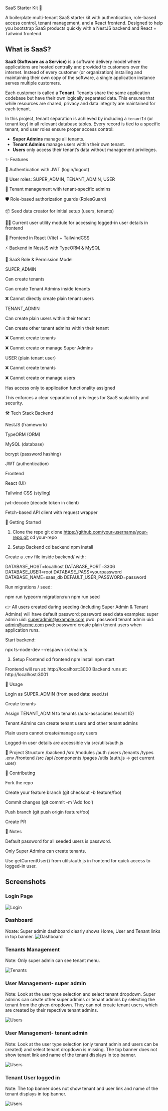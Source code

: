 SaaS Starter Kit 🚀

A boilerplate multi-tenant SaaS starter kit with authentication, role-based access control, tenant management, and a React frontend. Designed to help you bootstrap SaaS products quickly with a NestJS backend and React + Tailwind frontend.

## What is SaaS?

**SaaS (Software as a Service)** is a software delivery model where applications are hosted centrally and provided to customers over the internet. Instead of every customer (or organization) installing and maintaining their own copy of the software, a single application instance serves multiple customers.

Each customer is called a **Tenant**. Tenants share the same application codebase but have their own logically separated data. This ensures that while resources are shared, privacy and data integrity are maintained for each tenant.

In this project, tenant separation is achieved by including a `tenantId` (or tenant key) in all relevant database tables. Every record is tied to a specific tenant, and user roles ensure proper access control:
- **Super Admins** manage all tenants.
- **Tenant Admins** manage users within their own tenant.
- **Users** only access their tenant’s data without management privileges.


✨ Features

🔑 Authentication with JWT (login/logout)

👤 User roles: SUPER_ADMIN, TENANT_ADMIN, USER

🏢 Tenant management with tenant-specific admins

🛡 Role-based authorization guards (RolesGuard)

📦 Seed data creator for initial setup (users, tenants)

🧑‍💻 Current user utility module for accessing logged-in user details in frontend

🎨 Frontend in React (Vite) + TailwindCSS

⚡ Backend in NestJS with TypeORM & MySQL

🔐 SaaS Role & Permission Model

SUPER_ADMIN

Can create tenants

Can create Tenant Admins inside tenants

❌ Cannot directly create plain tenant users

TENANT_ADMIN

Can create plain users within their tenant

Can create other tenant admins within their tenant

❌ Cannot create tenants

❌ Cannot create or manage Super Admins

USER (plain tenant user)

❌ Cannot create tenants

❌ Cannot create or manage users

Has access only to application functionality assigned

This enforces a clear separation of privileges for SaaS scalability and security.

🛠 Tech Stack
Backend

NestJS
 (framework)

TypeORM
 (ORM)

MySQL
 (database)

bcrypt
 (password hashing)

JWT
 (authentication)

Frontend

React
 (UI)

Tailwind CSS
 (styling)

jwt-decode
 (decode token in client)

Fetch-based API client with request wrapper

🚀 Getting Started
1. Clone the repo
git clone https://github.com/your-username/your-repo.git
cd your-repo

2. Setup Backend
cd backend
npm install


Create a .env file inside backend/ with:

DATABASE_HOST=localhost
DATABASE_PORT=3306
DATABASE_USER=root
DATABASE_PASS=yourpassword
DATABASE_NAME=saas_db
DEFAULT_USER_PASSWORD=password


Run migrations / seed:

npm run typeorm migration:run
npm run seed


👉 All users created during seeding (including Super Admin & Tenant Admins) will have default password: password
seed data examples: 
super admin uid: superadmin@example.com   pwd: password
tenant admin uid: admin@acme.com          pwd: password
create plain tenent users when application runs.


Start backend:

npx ts-node-dev --respawn src/main.ts

3. Setup Frontend
cd frontend
npm install
npm start


Frontend will run at: http://localhost:3000
Backend runs at: http://localhost:3001

📖 Usage

Login as SUPER_ADMIN (from seed data: seed.ts)

Create tenants

Assign TENANT_ADMIN to tenants (auto-associates tenant ID)

Tenant Admins can create tenant users and other tenant admins

Plain users cannot create/manage any users

Logged-in user details are accessible via src/utils/auth.js

📂 Project Structure
/backend
  /src
    /modules
        /auth
        /users
        /tenants
    /types
  .env
/frontend
  /src
    /api
    /components
    /pages
    /utils (auth.js → get current user)

🤝 Contributing

Fork the repo

Create your feature branch (git checkout -b feature/foo)

Commit changes (git commit -m 'Add foo')

Push branch (git push origin feature/foo)

Create PR

📝 Notes

Default password for all seeded users is password.

Only Super Admins can create tenants.

Use getCurrentUser() from utils/auth.js in frontend for quick access to logged-in user.

## Screenshots

### Login Page
![Login](docs/screenshots/login.png)

### Dashboard 
Noate: Super admin dashboard clearly shows Home, User and Tenant links in top banner.
![Dashboard](docs/screenshots/dashboard.png)

### Tenants Management 
Note: Only super admin can see tenant menu.

![Tenants](docs/screenshots/tenants.png)

### User Management- super admin 
Note: Look at the user type selection and select tenant dropdown. Super admins can create other super admins or tenant admins by selecting the tenant from the given dropdown. They can not create tenant users, which are created by their repective tenant admins.

![Users](docs/screenshots/UserScreenSuperAdmin.png)

### User Management- tenant admin 
Note: Look at the user type selection (only tenant admin and users can be created) and select tenant dropdown is missing. The top banner does not show tenant link and name of the tenant displays in top banner.

![Users](docs/screenshots/UserScreenTenantAdmin.png)

### Tenant User logged in 
Note: The top banner does not show tenant and user link and name of the tenant displays in top banner.

![Users](docs/screenshots/PlainTenantUser.png)